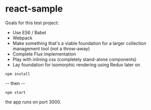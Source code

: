 # react-sample
Goals for this test project:
* Use ES6 / Babel
* Webpack
* Make something that's a viable foundation for a larger collection management tool (not a throw-away)
* Complete Flux implementation
* Play with inlining css (completely stand-alone components)
* Lay foundation for isomorphic rendering using Redux later on

```
npm install
```
-- then --
```
npm start
```
the app runs on port 3000.
